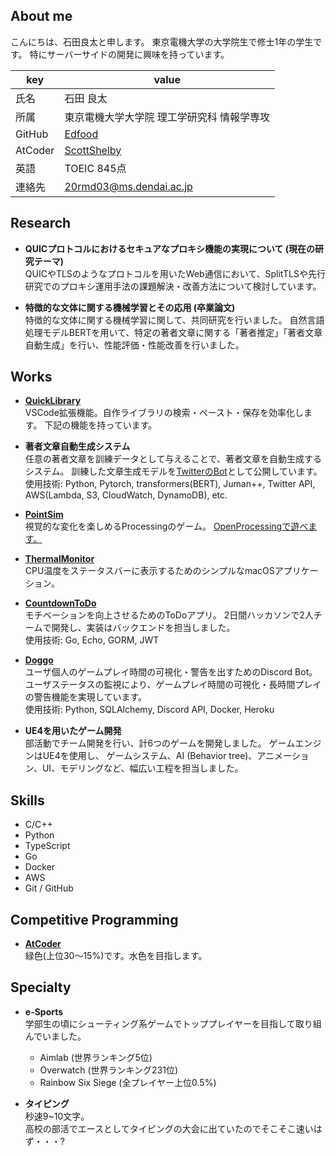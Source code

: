## About me
こんにちは、石田良太と申します。
東京電機大学の大学院生で修士1年の学生です。
特にサーバーサイドの開発に興味を持っています。

|key|value|
|----|----|
|氏名|石田 良太|
|所属|東京電機大学大学院 理工学研究科 情報学専攻|
|GitHub|[Edfood](https://github.com/Edfood)|
|AtCoder|[ScottShelby](https://atcoder.jp/users/ScottShelby)|
|英語|TOEIC 845点|
|連絡先|20rmd03@ms.dendai.ac.jp|

## Research
* **QUICプロトコルにおけるセキュアなプロキシ機能の実現について (現在の研究テーマ)**  
QUICやTLSのようなプロトコルを用いたWeb通信において、SplitTLSや先行研究でのプロキシ運用手法の課題解決・改善方法について検討しています。

* **特徴的な文体に関する機械学習とその応用 (卒業論文)**  
特徴的な文体に関する機械学習に関して、共同研究を行いました。
自然言語処理モデルBERTを用いて、特定の著者文章に関する「著者推定」「著者文章自動生成」を行い、性能評価・性能改善を行いました。

## Works
* **[QuickLibrary](https://github.com/Edfood/QuickLibrary)**  
VSCode拡張機能。自作ライブラリの検索・ペースト・保存を効率化します。
下記の機能を持っています。

* **著者文章自動生成システム**  
任意の著者文章を訓練データとして与えることで、著者文章を自動生成するシステム。
訓練した文章生成モデルを[TwitterのBot](https://twitter.com/tominobushi_gen)として公開しています。  
使用技術: Python, Pytorch, transformers(BERT), Juman++, Twitter API, AWS(Lambda, S3, CloudWatch, DynamoDB), etc.

* **[PointSim](https://github.com/Edfood/PointSim)**  
視覚的な変化を楽しめるProcessingのゲーム。
[OpenProcessingで遊べます。](https://www.openprocessing.org/sketch/972725)


* **[ThermalMonitor](https://github.com/Edfood/ThermalMonitor)**  
CPU温度をステータスバーに表示するためのシンプルなmacOSアプリケーション。

* **[CountdownToDo](https://github.com/Edfood/CountdownToDo)**  
モチベーションを向上させるためのToDoアプリ。
2日間ハッカソンで2人チームで開発し、実装はバックエンドを担当しました。  
使用技術: Go, Echo, GORM, JWT

* **[Doggo](https://github.com/Edfood/Doggo)**  
ユーザ個人のゲームプレイ時間の可視化・警告を出すためのDiscord Bot。
ユーザステータスの監視により、ゲームプレイ時間の可視化・長時間プレイの警告機能を実現しています。  
使用技術: Python, SQLAlchemy, Discord API, Docker, Heroku

* **UE4を用いたゲーム開発**  
部活動でチーム開発を行い、計6つのゲームを開発しました。
ゲームエンジンはUE4を使用し、 ゲームシステム、AI (Behavior tree)、アニメーション、UI、モデリングなど、幅広い工程を担当しました。

## Skills
- C/C++
- Python
- TypeScript
- Go
- Docker
- AWS
- Git / GitHub

## Competitive Programming
* **[AtCoder](https://atcoder.jp/users/ScottShelby)**  
緑色(上位30〜15%)です。水色を目指します。

## Specialty
- **e-Sports**  
学部生の頃にシューティング系ゲームでトッププレイヤーを目指して取り組んでいました。
  - Aimlab (世界ランキング5位)
  - Overwatch (世界ランキング231位)
  - Rainbow Six Siege (全プレイヤー上位0.5%)

- **タイピング**  
秒速9~10文字。  
高校の部活でエースとしてタイピングの大会に出ていたのでそこそこ速いはず・・・?